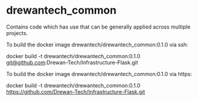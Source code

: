 # drewantech_common
Contains code which has use that can be generally applied across multiple projects.

To build the docker image drewantech/drewantech_common:0.1.0 via ssh:

docker build -t drewantech/drewantech_common:0.1.0 git@github.com:Drewan-Tech/Infrastructure-Flask.git

To build the docker image drewantech/drewantech_common:0.1.0 via https:

docker build -t drewantech/drewantech_common:0.1.0 https://github.com/Drewan-Tech/Infrastructure-Flask.git
